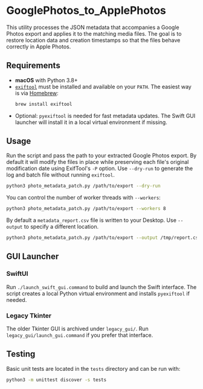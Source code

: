 # GooglePhotos_to_ApplePhotos

This utility processes the JSON metadata that accompanies a Google Photos export and applies it to the matching media files. The goal is to restore location data and creation timestamps so that the files behave correctly in Apple Photos.

## Requirements
- **macOS** with Python 3.8+
- [`exiftool`](https://exiftool.org/) must be installed and available on your `PATH`. The easiest way is via [Homebrew](https://brew.sh/):
  ```bash
  brew install exiftool
  ```
- Optional: `pyexiftool` is needed for fast metadata updates. The Swift GUI launcher will install it in a local virtual environment if missing.


## Usage
Run the script and pass the path to your extracted Google Photos export. By default it will modify the files in place while preserving each file's original modification date using ExifTool's `-P` option. Use `--dry-run` to generate the log and batch file without running `exiftool`.

```bash
python3 photo_metadata_patch.py /path/to/export --dry-run
```

You can control the number of worker threads with `--workers`:

```bash
python3 photo_metadata_patch.py /path/to/export --workers 8
```

By default a `metadata_report.csv` file is written to your Desktop. Use `--output` to specify a different location.

```bash
python3 photo_metadata_patch.py /path/to/export --output /tmp/report.csv
```

## GUI Launcher
### SwiftUI
Run `./launch_swift_gui.command` to build and launch the Swift interface. The script creates a local Python virtual environment and installs `pyexiftool` if needed.

### Legacy Tkinter
The older Tkinter GUI is archived under `legacy_gui/`. Run `legacy_gui/launch_gui.command` if you prefer that interface.

## Testing
Basic unit tests are located in the `tests` directory and can be run with:

```bash
python3 -m unittest discover -s tests
```
